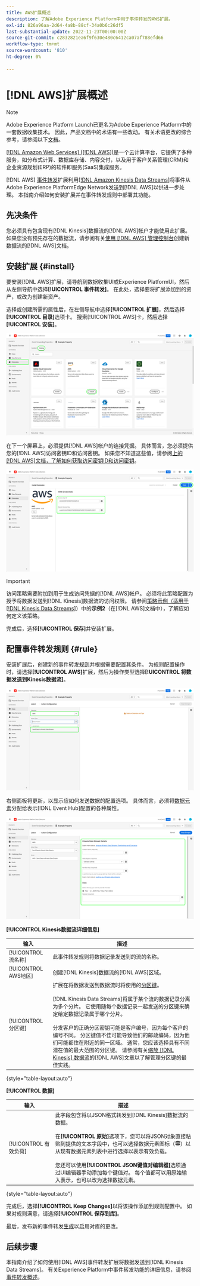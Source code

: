 ```yaml
---
title: AWS扩展概述
description: 了解Adobe Experience Platform中用于事件转发的AWS扩展。
exl-id: 826a96aa-2d64-4a8b-88cf-34a0b6c26df5
last-substantial-update: 2022-11-23T00:00:00Z
source-git-commit: c2832821ea6f9f630e480c6412ca07af788efd66
workflow-type: tm+mt
source-wordcount: '810'
ht-degree: 0%

---
```


# [!DNL AWS]扩展概述

>[!NOTE]
>
>Adobe Experience Platform Launch已更名为Adobe Experience Platform中的一套数据收集技术。 因此，产品文档中的术语有一些改动。 有关术语更改的综合参考，请参阅以下[文档](../../../term-updates.md)。

[[!DNL Amazon Web Services] ([!DNL AWS])](https://aws.amazon.com/)是一个云计算平台，它提供了多种服务，如分布式计算、数据库存储、内容交付，以及用于客户关系管理(CRM)和企业资源规划(ERP)的软件即服务(SaaS)集成服务。

[!DNL AWS] [事件转发](../../../ui/event-forwarding/overview.md)扩展利用[[!DNL Amazon Kinesis Data Streams]](https://docs.aws.amazon.com/streams/latest/dev/introduction.html)将事件从Adobe Experience PlatformEdge Network发送到[!DNL AWS]以供进一步处理。 本指南介绍如何安装扩展并在事件转发规则中部署其功能。

## 先决条件

您必须具有包含现有[!DNL Kinesis]数据流的[!DNL AWS]帐户才能使用此扩展。 如果您没有预先存在的数据流，请参阅有关[使用 [!DNL AWS] 管理控制台](https://docs.aws.amazon.com/streams/latest/dev/how-do-i-create-a-stream.html)创建新数据流的[!DNL AWS]文档。

## 安装扩展 {#install}

要安装[!DNL AWS]扩展，请导航到数据收集UI或Experience PlatformUI，然后从左侧导航中选择&#x200B;**[!UICONTROL 事件转发]**。 在此处，选择要将扩展添加到的资产，或改为创建新资产。

选择或创建所需的属性后，在左侧导航中选择&#x200B;**[!UICONTROL 扩展]**，然后选择&#x200B;**[!UICONTROL 目录]**&#x200B;选项卡。 搜索[!UICONTROL AWS]卡，然后选择&#x200B;**[!UICONTROL 安装]**。

![正在为数据收集UI中的[!UICONTROL AWS]扩展选择[!UICONTROL 安装]按钮。](../../../images/extensions/server/aws/install.png)

在下一个屏幕上，必须提供[!DNL AWS]帐户的连接凭据。 具体而言，您必须提供您的[!DNL AWS]访问密钥ID和访问密钥。 如果您不知道这些值，请参阅[上的[!DNL AWS]文档，了解如何获取访问密钥ID和访问密钥](https://docs.aws.amazon.com/powershell/latest/userguide/pstools-appendix-sign-up.html)。

![访问密钥ID和访问密钥已添加到扩展配置视图中。](../../../images/extensions/server/aws/credentials.png)

>[!IMPORTANT]
>
>访问策略需要附加到用于生成访问凭据的[!DNL AWS]帐户。 必须将此策略配置为授予将数据发送到[!DNL Kinesis]数据流的访问权限。 请参阅[策略示例（适用于 [!DNL Kinesis Data Streams]](https://docs.aws.amazon.com/streams/latest/dev/controlling-access.html#kinesis-using-iam-examples)）中的&#x200B;**示例2**（在[!DNL AWS]文档中），了解应如何定义该策略。

完成后，选择&#x200B;**[!UICONTROL 保存]**&#x200B;并安装扩展。

## 配置事件转发规则 {#rule}

安装扩展后，创建新的事件转发[规则](../../../ui/managing-resources/rules.md)并根据需要配置其条件。 为规则配置操作时，请选择&#x200B;**[!UICONTROL AWS]**&#x200B;扩展，然后为操作类型选择&#x200B;**[!UICONTROL 将数据发送到Kinesis数据流]**。

![正在为数据收集UI中的规则选择[!UICONTROL 将数据发送到Kinesis数据流]操作类型。](../../../images/extensions/server/aws/select-action-type.png)

右侧面板将更新，以显示应如何发送数据的配置选项。 具体而言，必须将[数据元素](../../../ui/managing-resources/data-elements.md)分配给表示[!DNL Event Hub]配置的各种属性。

![ UI中显示的[!UICONTROL 将数据发送到Kinesis数据流]操作类型的配置选项。](../../../images/extensions/server/aws/data-stream-details.png)

**[!UICONTROL Kinesis数据流详细信息]**

| 输入 | 描述 |
| --- | --- |
| [!UICONTROL 流名称] | 此事件转发规则将数据记录发送到的流的名称。 |
| [!UICONTROL AWS地区] | 创建[!DNL Kinesis]数据流的[!DNL AWS]区域。 |
| [!UICONTROL 分区键] | 扩展在将数据发送到数据流时将使用的[分区键](https://docs.aws.amazon.com/streams/latest/dev/key-concepts.html#partition-key)。<br><br>[!DNL Kinesis Data Streams]将属于某个流的数据记录分离为多个分片。 它使用随每个数据记录一起发送的分区键来确定给定数据记录属于哪个分片。<br><br>分发客户的正确分区密钥可能是客户编号，因为每个客户的编号不同。 分区键值不佳可能导致他们的邮政编码，因为他们可能都住在附近的同一区域。 通常，您应该选择具有不同潜在值的最大范围的分区键。 请参阅有关[缩放 [!DNL Kinesis] 数据流](https://aws.amazon.com/blogs/big-data/under-the-hood-scaling-your-kinesis-data-streams/)的[!DNL AWS]文章以了解管理分区键的最佳实践。 |

{style="table-layout:auto"}

**[!UICONTROL 数据]**

| 输入 | 描述 |
| --- | --- |
| [!UICONTROL 有效负荷] | 此字段包含将以JSON格式转发到[!DNL Kinesis]数据流的数据。<br><br>在&#x200B;**[!UICONTROL 原始]**&#x200B;选项下，您可以将JSON对象直接粘贴到提供的文本字段中，也可以选择数据元素图标（![数据集图标](/help/images/icons/database.png)）以从现有数据元素列表中进行选择以表示有效负载。<br><br>您还可以使用&#x200B;**[!UICONTROL JSON键值对编辑器]**&#x200B;选项通过UI编辑器手动添加每个键值对。 每个值都可以用原始输入表示，也可以改为选择数据元素。 |

{style="table-layout:auto"}

完成后，选择&#x200B;**[!UICONTROL Keep Changes]**&#x200B;以将该操作添加到规则配置中。 如果对规则满意，请选择&#x200B;**[!UICONTROL 保存到库]**。

最后，发布新的事件转发[生成](../../../ui/publishing/builds.md)以启用对库的更改。

## 后续步骤

本指南介绍了如何使用[!DNL AWS]事件转发扩展将数据发送到[!DNL Kinesis Data Streams]。 有关Experience Platform中事件转发功能的详细信息，请参阅[事件转发概述](../../../ui/event-forwarding/overview.md)。
